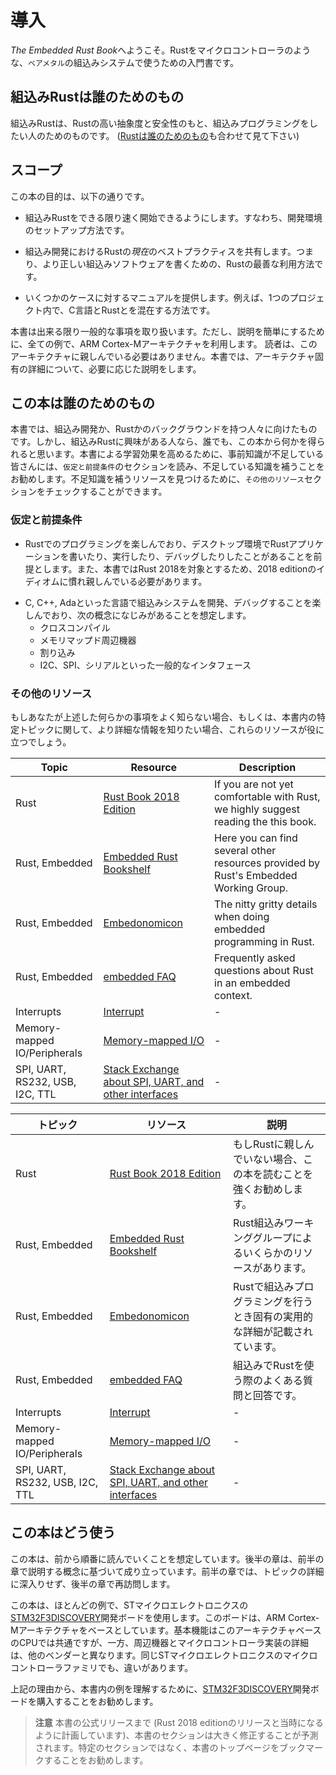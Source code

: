 <!-- # Introduction -->

# 導入

<!-- Welcome to The Embedded Rust Book: An introductory book about using the Rust -->
<!-- Programming Language on "Bare Metal" embedded systems, such as Microcontrollers. -->

*The Embedded Rust Book*へようこそ。Rustをマイクロコントローラのような、`ベアメタル`の組込みシステムで使うための入門書です。

<!-- ## Who Embedded Rust is For -->
<!-- Embedded Rust is for everyone who wants to do embedded programming backed by the higher-level concepts and safety guarantees the Rust language provides. -->
<!-- (See also [Who Rust Is For](https://doc.rust-lang.org/book/2018-edition/ch00-00-introduction.html)) -->

## 組込みRustは誰のためのもの
組込みRustは、Rustの高い抽象度と安全性のもと、組込みプログラミングをしたい人のためのものです。
([Rustは誰のためのもの](https://doc.rust-lang.org/book/2018-edition/ch00-00-introduction.html)も合わせて見て下さい)

<!-- ## Scope -->

## スコープ

<!-- The goals of this book are: -->

この本の目的は、以下の通りです。

<!-- * Get developers up to speed with embedded Rust development. i.e. How to set -->
<!--   up a development environment. -->

* 組込みRustをできる限り速く開始できるようにします。すなわち、開発環境のセットアップ方法です。

<!-- * Share *current* best practices about using Rust for embedded development. i.e. -->
<!--   How to best use Rust language features to write more correct embedded -->
<!--   software. -->

* 組込み開発におけるRustの*現在*のベストプラクティスを共有します。つまり、より正しい組込みソフトウェアを書くための、Rustの最善な利用方法です。

<!-- * Serve as a cookbook in some cases. e.g. How do I do mix C and Rust in a single -->
<!--   project? -->

* いくつかのケースに対するマニュアルを提供します。例えば、1つのプロジェクト内で、C言語とRustとを混在する方法です。

<!-- This book tries to be as general as possible but to make things easier for both -->
<!-- the readers and the writers it uses the ARM Cortex-M architecture in all its -->
<!-- examples. However, the book assumes that the reader is not familiar with this -->
<!-- particular architecture and explains details particular to this architecture -->
<!-- where required. -->

本書は出来る限り一般的な事項を取り扱います。ただし、説明を簡単にするために、全ての例で、ARM Cortex-Mアーキテクチャを利用します。
読者は、このアーキテクチャに親しんでいる必要はありません。本書では、アーキテクチャ固有の詳細について、必要に応じた説明をします。

<!-- ## Who This Book is For -->
<!-- This book caters towards people with either some embedded background or some Rust background, however we assume -->
<!-- everybody curious about embedded Rust programming can get something out of this book. For those without any prior knowledge -->
<!-- we suggest you read the "Assumptions and Prerequisites" section and catch up on missing knowledge to get more out of the book -->
<!-- and improve your reading experience. You can check out the "Other Resources" section to find resources on topics -->
<!-- you want to catch up on. -->

## この本は誰のためのもの
本書では、組込み開発か、Rustかのバックグラウンドを持つ人々に向けたものです。しかし、組込みRustに興味がある人なら、誰でも、この本から何かを得られると思います。本書による学習効果を高めるために、事前知識が不足している皆さんには、`仮定と前提条件`のセクションを読み、不足している知識を補うことをお勧めします。不足知識を補うリソースを見つけるために、`その他のリソース`セクションをチェックすることができます。

<!-- ### Assumptions and Prerequisites -->

### 仮定と前提条件

<!-- * You are comfortable using the Rust Programming Language, and have written, -->
<!--   run, and debugged Rust applications on a desktop environment. You should also -->
<!--   be familiar with the idioms of the [2018 edition] as this book targets -->
<!--   Rust 2018. -->

* Rustでのプログラミングを楽しんでおり、デスクトップ環境でRustアプリケーションを書いたり、実行したり、デバッグしたりしたことがあることを前提とします。また、本書ではRust 2018を対象とするため、2018 editionのイディオムに慣れ親しんでいる必要があります。

[2018 edition]: https://rust-lang-nursery.github.io/edition-guide/

<!-- * You are comfortable developing and debugging embedded systems in another -->
<!--   language such as C, C++, or Ada, and are familiar with concepts such as: -->
<!--     * Cross Compilation -->
<!--     * Memory Mapped Peripherals -->
<!--     * Interrupts -->
<!--     * Common interfaces such as I2C, SPI, Serial, etc. -->

* C, C++, Adaといった言語で組込みシステムを開発、デバッグすることを楽しんでおり、次の概念になじみがあることを想定します。
    * クロスコンパイル
    * メモリマップド周辺機器
    * 割り込み
    * I2C、SPI、シリアルといった一般的なインタフェース

<!-- ### Other Resources -->
<!-- If you are unfamiliar with anything mentioned above or if you want more information about a specific topic mentioned in this book you might find some of these resources helpful. -->

### その他のリソース
もしあなたが上述した何らかの事項をよく知らない場合、もしくは、本書内の特定トピックに関して、より詳細な情報を知りたい場合、これらのリソースが役に立つでしょう。

| Topic        | Resource | Description |
|--------------|----------|-------------|
| Rust         | [Rust Book 2018 Edition](https://doc.rust-lang.org/book/2018-edition/index.html) | If you are not yet comfortable with Rust, we highly suggest reading the this book. |
| Rust, Embedded | [Embedded Rust Bookshelf](https://docs.rust-embedded.org) | Here you can find several other resources provided by Rust's Embedded Working Group. |
| Rust, Embedded | [Embedonomicon](https://docs.rust-embedded.org/embedonomicon/) | The nitty gritty details when doing embedded programming in Rust. |
| Rust, Embedded | [embedded FAQ](https://docs.rust-embedded.org/faq.html) | Frequently asked questions about Rust in an embedded context. |
| Interrupts | [Interrupt](https://en.wikipedia.org/wiki/Interrupt) | - |
| Memory-mapped IO/Peripherals | [Memory-mapped I/O](https://en.wikipedia.org/wiki/Memory-mapped_I/O) | - |
| SPI, UART, RS232, USB, I2C, TTL | [Stack Exchange about SPI, UART, and other interfaces](https://electronics.stackexchange.com/questions/37814/usart-uart-rs232-usb-spi-i2c-ttl-etc-what-are-all-of-these-and-how-do-th) | - |

| トピック      | リソース   | 説明 |
|--------------|----------|-------------|
| Rust         | [Rust Book 2018 Edition](https://doc.rust-lang.org/book/2018-edition/index.html) | もしRustに親しんでいない場合、この本を読むことを強くお勧めします。 |
| Rust, Embedded | [Embedded Rust Bookshelf](https://docs.rust-embedded.org) | Rust組込みワーキンググループによるいくらかのリソースがあります。 |
| Rust, Embedded | [Embedonomicon](https://docs.rust-embedded.org/embedonomicon/) | Rustで組込みプログラミングを行うとき固有の実用的な詳細が記載されています。 |
| Rust, Embedded | [embedded FAQ](https://docs.rust-embedded.org/faq.html) | 組込みでRustを使う際のよくある質問と回答です。 |
| Interrupts | [Interrupt](https://en.wikipedia.org/wiki/Interrupt) | - |
| Memory-mapped IO/Peripherals | [Memory-mapped I/O](https://en.wikipedia.org/wiki/Memory-mapped_I/O) | - |
| SPI, UART, RS232, USB, I2C, TTL | [Stack Exchange about SPI, UART, and other interfaces](https://electronics.stackexchange.com/questions/37814/usart-uart-rs232-usb-spi-i2c-ttl-etc-what-are-all-of-these-and-how-do-th) | - |

<!-- ## How to Use This Book -->

## この本はどう使う

<!-- This book generally assumes that you’re reading it front-to-back. Later -->
<!-- chapters build on concepts in earlier chapters, and earlier chapters may -->
<!-- not dig into details on a topic, revisiting the topic in a later chapter. -->

この本は、前から順番に読んでいくことを想定しています。後半の章は、前半の章で説明する概念に基づいて成り立っています。前半の章では、トピックの詳細に深入りせず、後半の章で再訪問します。

<!-- This book will be using the [STM32F3DISCOVERY] development board from -->
<!-- STMicroelectronics for the majority of the examples contained within. This board -->
<!-- is based on the ARM Cortex-M architecture, and while basic functionality is -->
<!-- common across most CPUs based on this architecture, peripherals and other -->
<!-- implementation details of Microcontrollers are different between different -->
<!-- vendors, and often even different between Microcontroller families from the same -->
<!-- vendor. -->

この本は、ほとんどの例で、STマイクロエレクトロニクスの[STM32F3DISCOVERY]開発ボードを使用します。このボードは、ARM Cortex-Mアーキテクチャをベースとしています。基本機能はこのアーキテクチャベースのCPUでは共通ですが、一方、周辺機器とマイクロコントローラ実装の詳細は、他のベンダーと異なります。同じSTマイクロエレクトロニクスのマイクロコントローラファミリでも、違いがあります。

<!-- For this reason, we suggest purchasing the [STM32F3DISCOVERY] development board -->
<!-- for the purpose of following the examples in this book. -->

上記の理由から、本書内の例を理解するために、[STM32F3DISCOVERY]開発ボードを購入することをお勧めします。

[STM32F3DISCOVERY]: http://www.st.com/en/evaluation-tools/stm32f3discovery.html

<!-- > **HEADS UP** Until the official release of this book, which is planned to -->
<!-- > coincide with the 2018 edition release of the Rust Programming Language, -->
<!-- > expect the sections of this book to change quite a bit. We recommend -->
<!-- > bookmarking the root of this book instead of any specific section. -->

> **注意** 本書の公式リリースまで (Rust 2018 editionのリリースと当時になるように計画しています)、本書のセクションは大きく修正することが予測されます。特定のセクションではなく、本書のトップページをブックマークすることをお勧めします。

<!-- 日本語訳へのコントリビューション情報を代わりに掲載する？ -->

<!-- ## Contributing to This Book -->

<!-- The work on this book is coordinated in [this repository] and is mainly -->
<!-- developed by the [resources team]. -->

<!-- [this repository]: https://github.com/rust-embedded/book -->
<!-- [resources team]: https://github.com/rust-embedded/wg#the-resources-team -->

<!-- If you have trouble following the instructions in this book or find that some -->
<!-- section of the book is not clear enough or hard to follow then that's a bug and -->
<!-- it should be reported in [the issue tracker] of this book. -->

<!-- [the issue tracker]: https://github.com/rust-embedded/book/issues/ -->

<!-- Pull requests fixing typos and adding new content are very welcome! -->
